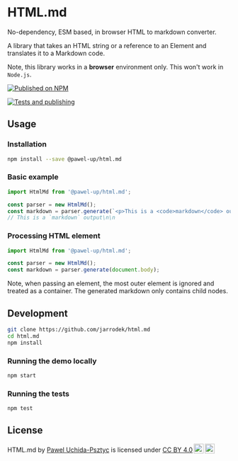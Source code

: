 # HTML.md

No-dependency, ESM based, in browser HTML to markdown converter.

A library that takes an HTML string or a reference to an Element and translates it to a Markdown code.

Note, this library works in a **browser** environment only. This won't work in `Node.js`.

[![Published on NPM](https://img.shields.io/npm/v/@pawel-up/html.md.svg)](https://www.npmjs.com/package/@pawel-up/html.md)

[![Tests and publishing](https://github.com/jarrodek/html.md/actions/workflows/deployment.yml/badge.svg)](https://github.com/jarrodek/html.md/actions/workflows/deployment.yml)

## Usage

### Installation

```sh
npm install --save @pawel-up/html.md
```

### Basic example

```javascript
import HtmlMd from '@pawel-up/html.md';

const parser = new HtmlMd();
const markdown = parser.generate(`<p>This is a <code>markdown</code> output</p>`);
// This is a `markdown` output\n\n
```

### Processing HTML element

```javascript
import HtmlMd from '@pawel-up/html.md';

const parser = new HtmlMd();
const markdown = parser.generate(document.body);
```

Note, when passing an element, the most outer element is ignored and treated as a container. The generated markdown only contains child nodes.

## Development

```sh
git clone https://github.com/jarrodek/html.md
cd html.md
npm install
```

### Running the demo locally

```sh
npm start
```

### Running the tests

```sh
npm test
```

## License

<!-- HTML.md © 2021 by Pawel Psztyc is licensed under CC BY 4.0. -->

<p xmlns:cc="http://creativecommons.org/ns#" xmlns:dct="http://purl.org/dc/terms/"><span property="dct:title">HTML.md</span> by <a rel="cc:attributionURL dct:creator" property="cc:attributionName" href="https://github.com/jarrodek">Pawel Uchida-Psztyc</a> is licensed under <a href="http://creativecommons.org/licenses/by/4.0/?ref=chooser-v1" target="_blank" rel="license noopener noreferrer" style="display:inline-block;">CC BY 4.0<img style="height:22px!important;margin-left:3px;vertical-align:text-bottom;" src="https://mirrors.creativecommons.org/presskit/icons/cc.svg?ref=chooser-v1"><img style="height:22px!important;margin-left:3px;vertical-align:text-bottom;" src="https://mirrors.creativecommons.org/presskit/icons/by.svg?ref=chooser-v1"></a></p>
